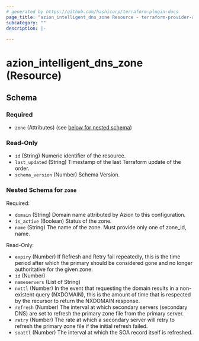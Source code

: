 ```yaml
---
# generated by https://github.com/hashicorp/terraform-plugin-docs
page_title: "azion_intelligent_dns_zone Resource - terraform-provider-azion"
subcategory: ""
description: |-
  
---
```


# azion_intelligent_dns_zone (Resource)





<!-- schema generated by tfplugindocs -->
## Schema

### Required

- `zone` (Attributes) (see [below for nested schema](#nestedatt--zone))

### Read-Only

- `id` (String) Numeric identifier of the resource.
- `last_updated` (String) Timestamp of the last Terraform update of the order.
- `schema_version` (Number) Schema Version.

<a id="nestedatt--zone"></a>
### Nested Schema for `zone`

Required:

- `domain` (String) Domain name attributed by Azion to this configuration.
- `is_active` (Boolean) Status of the zone.
- `name` (String) The name of the zone. Must provide only one of zone_id, name.

Read-Only:

- `expiry` (Number) If Refresh and Retry fail repeatedly, this is the time period after which the primary should be considered gone and no longer authoritative for the given zone.
- `id` (Number)
- `nameservers` (List of String)
- `nxttl` (Number) In the event that requesting the domain results in a non-existent query (NXDOMAIN), this is the amount of time that is respected by the recursor to return the NXDOMAIN response.
- `refresh` (Number) The interval at which secondary servers (secondary DNS) are set to refresh the primary zone file from the primary server.
- `retry` (Number) The rate at which a secondary server will retry to refresh the primary zone file if the initial refresh failed.
- `soattl` (Number) The interval at which the SOA record itself is refreshed.


